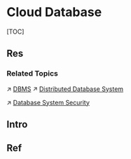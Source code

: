 # Cloud Database

[TOC]



## Res
### Related Topics
↗ [DBMS](../../../../../🔑%20CS_Core/🍕%20Database%20System/👔%20DBMS/DBMS.md)
↗ [Distributed Database System](../../../../System%20Architecture%20Design/🌌%20Distributed%20Systems/Distributed%20Storaging/Distributed%20Database%20System/Distributed%20Database%20System.md)

↗ [Database System Security](../../../../../CyberSecurity/System%20Security/Database%20System%20Security/Database%20System%20Security.md)



## Intro



## Ref

